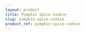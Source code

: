 ```yaml
---
layout: product
title: Pumpkin Spice Cookie
slug: pumpkin-spice-cookie
product_ref: pumpkin-spice-cookie
---
```

